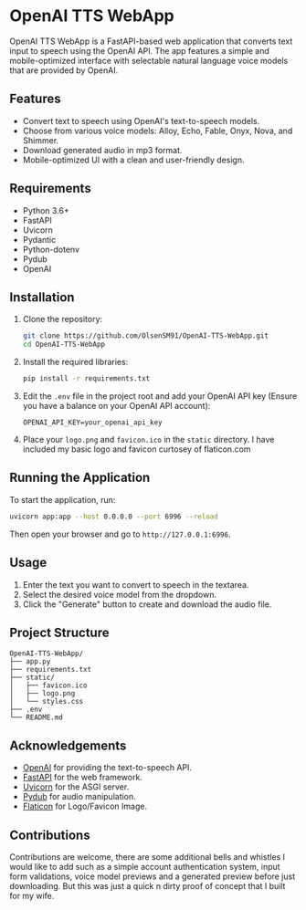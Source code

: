 # OpenAI TTS WebApp

OpenAI TTS WebApp is a FastAPI-based web application that converts text input to speech using the OpenAI API. The app features a simple and mobile-optimized interface with selectable natural language voice models that are provided by OpenAI.

## Features

- Convert text to speech using OpenAI's text-to-speech models.
- Choose from various voice models: Alloy, Echo, Fable, Onyx, Nova, and Shimmer.
- Download generated audio in mp3 format.
- Mobile-optimized UI with a clean and user-friendly design.

## Requirements

- Python 3.6+
- FastAPI
- Uvicorn
- Pydantic
- Python-dotenv
- Pydub
- OpenAI

## Installation

1. Clone the repository:
    ```bash
    git clone https://github.com/OlsenSM91/OpenAI-TTS-WebApp.git
    cd OpenAI-TTS-WebApp
    ```

2. Install the required libraries:
    ```bash
    pip install -r requirements.txt
    ```

3. Edit the `.env` file in the project root and add your OpenAI API key (Ensure you have a balance on your OpenAI API account):
    ```env
    OPENAI_API_KEY=your_openai_api_key
    ```

4. Place your `logo.png` and `favicon.ico` in the `static` directory. I have included my basic logo and favicon curtosey of flaticon.com

## Running the Application

To start the application, run:
```bash
uvicorn app:app --host 0.0.0.0 --port 6996 --reload
```

Then open your browser and go to `http://127.0.0.1:6996`.

## Usage

1. Enter the text you want to convert to speech in the textarea.
2. Select the desired voice model from the dropdown.
3. Click the "Generate" button to create and download the audio file.

## Project Structure

```
OpenAI-TTS-WebApp/
├── app.py
├── requirements.txt
├── static/
│   ├── favicon.ico
│   ├── logo.png
│   └── styles.css
├── .env
└── README.md
```


## Acknowledgements

- [OpenAI](https://www.openai.com/) for providing the text-to-speech API.
- [FastAPI](https://fastapi.tiangolo.com/) for the web framework.
- [Uvicorn](https://www.uvicorn.org/) for the ASGI server.
- [Pydub](https://pydub.com/) for audio manipulation.
- [Flaticon](https://flaticon.com/) for Logo/Favicon Image.

## Contributions

Contributions are welcome, there are some additional bells and whistles I would like to add such as a simple account authentication system, input form validations, voice model previews and a generated preview before just downloading. But this was just a quick n dirty proof of concept that I built for my wife.

